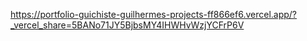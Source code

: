 https://portfolio-guichiste-guilhermes-projects-ff866ef6.vercel.app/?_vercel_share=5BANo71JY5BjbsMY4IHWHvWzjYCFrP6V
